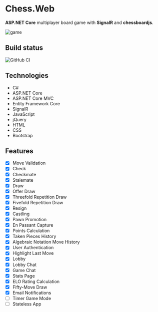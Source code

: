 # Chess.Web

**ASP.NET Core** multiplayer board game with **SignalR** and **chessboardjs**.

![game](src/Web/Chess.Web/wwwroot/img/ezgif.com-gif-maker.gif)

## Build status

![GitHub CI](https://github.com/psp87/Chess/actions/workflows/master_chess-bg.yml/badge.svg)

## Technologies

* C#
* ASP.NET Core
* ASP.NET Core MVC
* Entity Framework Core
* SignalR
* JavaScript
* jQuery
* HTML
* CSS
* Bootstrap

## Features

- [x] Move Validation
- [x] Check
- [x] Checkmate
- [x] Stalemate
- [x] Draw
- [x] Offer Draw
- [x] Threefold Repetition Draw
- [x] Fivefold Repetition Draw
- [x] Resign
- [x] Castling
- [x] Pawn Promotion
- [x] En Passant Capture
- [x] Points Calculation
- [x] Taken Pieces History
- [x] Algebraic Notation Move History
- [x] User Authentication
- [x] Highlight Last Move
- [x] Lobby
- [x] Lobby Chat
- [x] Game Chat
- [x] Stats Page
- [x] ELO Rating Calculation
- [x] Fifty-Move Draw
- [x] Email Notifications
- [ ] Timer Game Mode
- [ ] Stateless App
